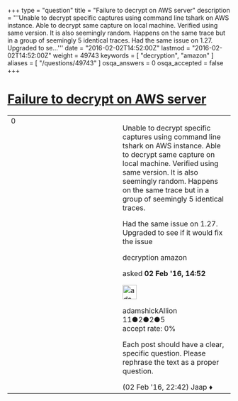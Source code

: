 +++
type = "question"
title = "Failure to decrypt on AWS server"
description = '''Unable to decrypt specific captures using command line tshark on AWS instance. Able to decrypt same capture on local machine. Verified using same version. It is also seemingly random. Happens on the same trace but in a group of seemingly 5 identical traces. Had the same issue on 1.27. Upgraded to se...'''
date = "2016-02-02T14:52:00Z"
lastmod = "2016-02-02T14:52:00Z"
weight = 49743
keywords = [ "decryption", "amazon" ]
aliases = [ "/questions/49743" ]
osqa_answers = 0
osqa_accepted = false
+++

<div class="headNormal">

# [Failure to decrypt on AWS server](/questions/49743/failure-to-decrypt-on-aws-server)

</div>

<div id="main-body">

<div id="askform">

<table id="question-table" style="width:100%;"><colgroup><col style="width: 50%" /><col style="width: 50%" /></colgroup><tbody><tr class="odd"><td style="width: 30px; vertical-align: top"><div class="vote-buttons"><div id="post-49743-score" class="post-score" title="current number of votes">0</div><div id="favorite-count" class="favorite-count"></div></div></td><td><div id="item-right"><div class="question-body"><p>Unable to decrypt specific captures using command line tshark on AWS instance. Able to decrypt same capture on local machine. Verified using same version. It is also seemingly random. Happens on the same trace but in a group of seemingly 5 identical traces.</p><p>Had the same issue on 1.27. Upgraded to see if it would fix the issue</p></div><div id="question-tags" class="tags-container tags">decryption amazon</div><div id="question-controls" class="post-controls"></div><div class="post-update-info-container"><div class="post-update-info post-update-info-user"><p>asked <strong>02 Feb '16, 14:52</strong></p><img src="https://secure.gravatar.com/avatar/e52ed6268b16b75639b452318b810190?s=32&amp;d=identicon&amp;r=g" class="gravatar" width="32" height="32" alt="adamshickAllion&#39;s gravatar image" /><p>adamshickAllion<br />
<span class="score" title="11 reputation points">11</span><span title="2 badges"><span class="badge1">●</span><span class="badgecount">2</span></span><span title="2 badges"><span class="silver">●</span><span class="badgecount">2</span></span><span title="5 badges"><span class="bronze">●</span><span class="badgecount">5</span></span><br />
<span class="accept_rate" title="Rate of the user&#39;s accepted answers">accept rate:</span> <span title="adamshickAllion has no accepted answers">0%</span></p></div></div><div id="comments-container-49743" class="comments-container"><span id="49755"></span><div id="comment-49755" class="comment"><div id="post-49755-score" class="comment-score"></div><div class="comment-text"><p>Each post should have a clear, specific question. Please rephrase the text as a proper question.</p></div><div id="comment-49755-info" class="comment-info"><span class="comment-age">(02 Feb '16, 22:42)</span> Jaap ♦</div></div></div><div id="comment-tools-49743" class="comment-tools"></div><div class="clear"></div><div id="comment-49743-form-container" class="comment-form-container"></div><div class="clear"></div></div></td></tr></tbody></table>

</div>

</div>

